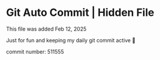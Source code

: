 # Git Auto Commit | Hidden File

This file was added Feb 12, 2025

Just for fun and keeping my daily git commit active 🤪

commit number: 511555
